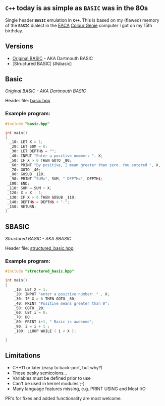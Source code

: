 ## **`C++`** today is as simple as **`BASIC`** was in the 80s

Single header **`BASIC`** emulation in **`C++`**. This is based on my
(flawed) memory of the **`BASIC`** dialect in the
[EACA](https://en.wikipedia.org/wiki/EACA)
[Colour Genie](https://en.wikipedia.org/wiki/Colour_Genie) computer I
got on my 15th birthday.

## Versions

* [Original BASIC](#basic) - AKA Dartmouth BASIC
* [Structured BASIC] (#sbasic)



## Basic
*Original BASIC - AKA Dartmouth BASIC*

Header file: [basic.hpp](./basic.hpp) 

### Example program:
```Cpp
#include "basic.hpp"

int main()
{
  _10: LET X = 1;
  _20: LET SUM = 0;
  _30: LET DEPTH$ = "";
  _40: INPUT "Enter a positive number: ", X;
  _50: IF X > 0 THEN GOTO _80;
  _60: PRINT "By positive, I mean greater than zero. You entered ", X, " which isn't";
  _70: GOTO _40;
  _80: GOSUB _110;
  _90: PRINT "SUM=", SUM, " DEPTH=", DEPTH$;
 _100: END;
 _110: SUM = SUM + X;
 _120: X = X - 1;
 _130: IF X > 0 THEN GOSUB _110;
 _140: DEPTH$ = DEPTH$ + ".";
 _150: RETURN;
}
```

## SBASIC
*Structured BASIC - AKA SBASIC*

Header file: [structured_basic.hpp](./structured_basic.hpp)

### Example program:
```Cpp
#include "structured_basic.hpp"

int main()
{
	_10: LET X = 1;
	_20: INPUT "enter a positive number: " , X;
	_30: IF X > 0 THEN GOTO _60; 
	_40: PRINT "Positive means greater than 0";
	_50: GOTO _20;
	_60: LET i = 0;
	_70: DO ;
	_80: PRINT i+1, " Basic is awesome";
	_90: i = i + 1 ;
	_100: ;LOOP WHILE ( i < X );

}
```

## Limitations
* C++11 or later (easy to back-port, but why?)
* Those pesky semicolons...
* Variables must be defined prior to use
* Can't be used in kernel modules ;-)
* Many language features missing, e.g. PRINT USING and Most I/O

PR's for fixes and added functionality are most welcome.
